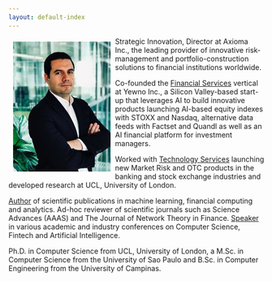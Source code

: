 ```yaml
---
layout: default-index
---
```


<img style="width=305px;height=445px;float:left;padding:9px;"
src="/image/p1.jpeg" alt="profile picture" width="192" height="256">

Strategic Innovation, Director at Axioma Inc., the leading provider of innovative risk-management and portfolio-construction solutions to financial institutions worldwide.

Co-founded the [Financial Services](https://www.yewno.com/finance/) vertical at Yewno Inc., a Silicon Valley-based start-up that leverages AI to build innovative products launching AI-based equity indexes with STOXX and Nasdaq, alternative data feeds with Factset and Quandl as well as an AI financial platform for investment managers.

Worked with [Technology Services](https://www.souzatharsis.com/Experience/) launching new Market Risk and OTC products in the banking and stock exchange industries and developed research at UCL, University of London. 

[Author](https://www.souzatharsis.com/Research/) of scientific publications in machine learning, financial computing and analytics. Ad-hoc reviewer of scientific journals such as Science Advances (AAAS) and The Journal of Network Theory in Finance. [Speaker](https://www.souzatharsis.com/Talks/) in various academic and industry conferences on Computer Science, Fintech and Artificial Intelligence.

Ph.D. in Computer Science from UCL, University of London, a M.Sc. in Computer Science from the University of Sao Paulo and B.Sc. in Computer Engineering from the University of Campinas.





